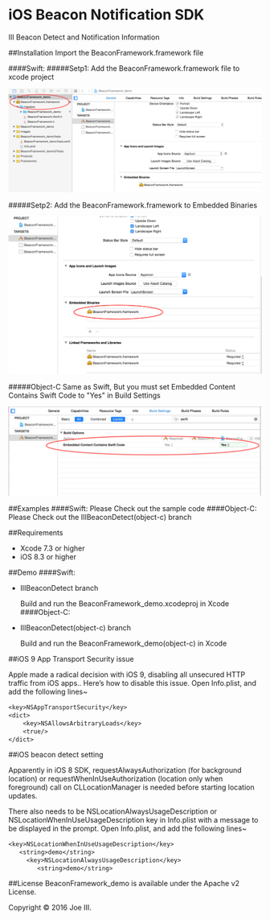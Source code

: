 # iOS Beacon Notification SDK
III Beacon Detect and Notification Information

##Installation
Import the BeaconFramework.framework file

####Swift:
#####Setp1:
Add the BeaconFramework.framework file to xcode project

![image](https://raw.githubusercontent.com/joedemo/BeaconFramework_demo/master/BeaconFramework_demo/image1.png)

#####Setp2:
Add the BeaconFramework.framework to Embedded Binaries

![image](https://raw.githubusercontent.com/joedemo/BeaconFramework_demo/master/BeaconFramework_demo/image2.png)

#####Object-C
Same as Swift, But you must set Embedded Content Contains Swift Code to "Yes" in Build Settings

![image](https://raw.githubusercontent.com/joedemo/BeaconFramework_demo/master/BeaconFramework_demo/image3.png)

##Examples
####Swift:
   Please Check out the sample code
####Object-C:
   Please Check out the IIIBeaconDetect(object-c) branch    
    

##Requirements
- Xcode 7.3 or higher
- iOS 8.3 or higher

##Demo
####Swift:
- IIIBeaconDetect branch

  Build and run the BeaconFramework_demo.xcodeproj in Xcode
####Object-C:
- IIIBeaconDetect(object-c) branch

  Build and run the BeaconFramework_demo(object-c) in Xcode

##iOS 9 App Transport Security issue

Apple made a radical decision with iOS 9, disabling all unsecured HTTP traffic from iOS apps..
Here’s how to disable this issue. Open Info.plist, and add the following lines~

    <key>NSAppTransportSecurity</key>
	<dict>
		<key>NSAllowsArbitraryLoads</key>
		<true/>
	</dict>

##iOS beacon detect setting

Apparently in iOS 8 SDK, requestAlwaysAuthorization (for background location) or requestWhenInUseAuthorization (location only when foreground) call on CLLocationManager is needed before starting location updates.

There also needs to be NSLocationAlwaysUsageDescription or NSLocationWhenInUseUsageDescription key in Info.plist with a message to be displayed in the prompt. Open Info.plist, and add the following lines~

    <key>NSLocationWhenInUseUsageDescription</key>
	   <string>demo</string>
         <key>NSLocationAlwaysUsageDescription</key>
	        <string>demo</string>

     

##License
BeaconFramework_demo is available under the Apache v2 License.

Copyright © 2016 Joe III.
